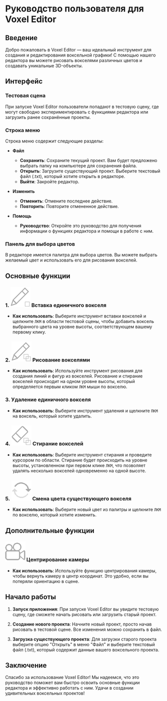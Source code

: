 # Руководство пользователя для Voxel Editor

## Введение

Добро пожаловать в Voxel Editor — ваш идеальный инструмент для создания и редактирования воксельной графики! С помощью нашего редактора вы можете рисовать вокселями различных цветов и создавать уникальные 3D-объекты. 

## Интерфейс

### Тестовая сцена
При запуске Voxel Editor пользователи попадают в тестовую сцену, где могут свободно экспериментировать с функциями редактора или загрузить ранее сохранённые проекты.

### Строка меню
Строка меню содержит следующие разделы:
- **Файл**
  - **Сохранить**: Сохраните текущий проект. Вам будет предложено выбрать папку на компьютере для сохранения файла.
  - **Открыть**: Загрузите существующий проект. Выберите текстовый файл (.txt), который хотите открыть в редакторе.
  - **Выйти**: Закройте редактор.

- **Изменить**
  - **Отменить**: Отмените последнее действие. 
  - **Повторить**: Повторите отмененное действие. 

- **Помощь**
  - **Руководство**: Откройте это руководство для получения информации о функциях редактора и помощи в работе с ним.

### Панель для выбора цветов
В редакторе имеется палитра для выбора цветов. Вы можете выбрать желаемый цвет и использовать его для рисования вокселей.

## Основные функции

### 1. ![alt text](https://github.com/AntoshkA-30I/Voxel-Editor/blob/main/images_for_manual/paint_1.png) Вставка единичного вокселя
- **Как использовать**: Выберите инструмент вставки вокселей и щелкните `ЛКМ` в области тестовой сцены, чтобы добавить воксель выбранного цвета на уровне высоты, соответствующем вашему первому клику.

### 2. ![alt text](https://github.com/AntoshkA-30I/Voxel-Editor/blob/main/images_for_manual/paint_2.png) Рисование вокселями
- **Как использовать**: Используйте инструмент рисования для создания линий и фигур из вокселей. Рисование и стирание вокселей происходит на одном уровне высоты, который определяется первым кликом `ЛКМ` мыши по вокселю. 

### 3. Удаление единичного вокселя
- **Как использовать**: Выберите инструмент удаления и щелкните `ПКМ` на воксель, который хотите удалить.

### 4. ![alt text](https://github.com/AntoshkA-30I/Voxel-Editor/blob/main/images_for_manual/erase_2.png) Стирание вокселей
- **Как использовать**: Выберите инструмент стирания и проведите курсором по области. Стирание будет происходить на уровне высоты, установленном при первом клике `ЛКМ`, что позволяет удалять несколько вокселей одновременно на одной высоте.

### 5. ![alt text](https://github.com/AntoshkA-30I/Voxel-Editor/blob/main/images_for_manual/repaint.png) Смена цвета существующего вокселя
- **Как использовать**: Выберите новый цвет из палитры и щелкните `ЛКМ` по вокселю, который хотите изменить.

## Дополнительные функции

### ![alt text](https://github.com/AntoshkA-30I/Voxel-Editor/blob/main/images_for_manual/camera.png) Центрирование камеры
- **Как использовать**: Используйте функцию центрирования камеры, чтобы вернуть камеру в центр координат. Это удобно, если вы потеряли ориентацию в сцене.

## Начало работы

1. **Запуск приложения**: При запуске Voxel Editor вы увидите тестовую сцену, где сможете начать рисовать или загрузить старый проект.

2. **Создание нового проекта**: Начните новый проект, просто начав рисовать в тестовой сцене. Все изменения можно сохранить в файл.

3. **Загрузка существующего проекта**: Для загрузки старого проекта выберите опцию "Открыть" в меню "Файл" и выберите текстовый файл (.txt), который содержит данные вашего воксельного проекта.

## Заключение

Спасибо за использование Voxel Editor! Мы надеемся, что это руководство поможет вам быстро освоить основные функции редактора и эффективно работать с ним. Удачи в создании удивительных воксельных проектов!
